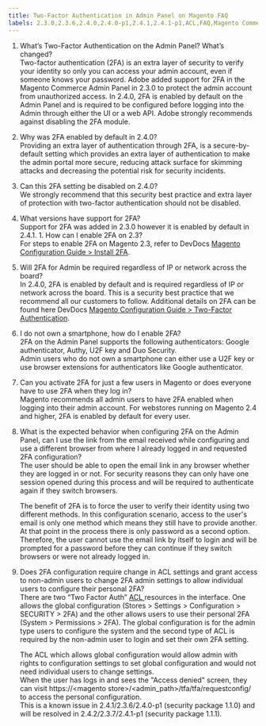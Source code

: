 ```yaml
---
title: Two-Factor Authentication in Admin Panel on Magento FAQ
labels: 2.3.0,2.3.6,2.4.0,2.4.0-p1,2.4.1,2.4.1-p1,ACL,FAQ,Magento Commerce,Magento Commerce Cloud,admin,attack,authentication,browser,configuration,security,two factor authentication
---
```


1. What’s Two-Factor Authentication on the Admin Panel? What’s changed?  
    Two-factor authentication (2FA) is an extra layer of security to verify your identity so only you can access your admin account, even if someone knows your password. Adobe added support for 2FA in the Magento Commerce Admin Panel in 2.3.0 to protect the admin account from unauthorized access. In 2.4.0, 2FA is enabled by default on the Admin Panel and is required to be configured before logging into the Admin through either the UI or a web API. Adobe strongly recommends against disabling the 2FA module.  
      
    
1. Why was 2FA enabled by default in 2.4.0?  
    Providing an extra layer of authentication through 2FA, is a secure-by-default setting which provides an extra layer of authentication to make the admin portal more secure, reducing attack surface for skimming attacks and decreasing the potential risk for security incidents.  
      
    
1. Can this 2FA setting be disabled on 2.4.0?  
    We strongly recommend that this security best practice and extra layer of protection with two-factor authentication should not be disabled.  
      
    
1. What versions have support for 2FA?  
    Support for 2FA was added in 2.3.0 however it is enabled by default in 2.4.1. 1. How can I enable 2FA on 2.3?  
    For steps to enable 2FA on Magento 2.3, refer to DevDocs [Magento Configuration Guide > Install 2FA](https://devdocs.magento.com/guides/v2.3/security/two-factor-authentication.html#install-2fa).  
      
    
1. Will 2FA for Admin be required regardless of IP or network across the board?  
    In 2.4.0, 2FA is enabled by default and is required regardless of IP or network across the board. This is a security best practice that we recommend all our customers to follow. Additional details on 2FA can be found here DevDocs [Magento Configuration Guide > Two-Factor Authentication](https://devdocs.magento.com/guides/v2.4/security/two-factor-authentication.html).  
      
    
1. I do not own a smartphone, how do I enable 2FA?  
    2FA on the Admin Panel supports the following authenticators: Google authenticator, Authy, U2F key and Duo Security.  
    Admin users who do not own a smartphone can either use a U2F key or use browser extensions for authenticators like Google authenticator.  
      
    
1. Can you activate 2FA for just a few users in Magento or does everyone have to use 2FA when they log in?  
    Magento recommends all admin users to have 2FA enabled when logging into their admin account. For webstores running on Magento 2.4 and higher, 2FA is enabled by default for every user.  
      
    
1. What is the expected behavior when configuring 2FA on the Admin Panel, can I use the link from the email received while configuring and use a different browser from where I already logged in and requested 2FA configuration?  
    The user should be able to open the email link in any browser whether they are logged in or not. For security reasons they can only have one session opened during this process and will be required to authenticate again if they switch browsers.  
      
    The benefit of 2FA is to force the user to verify their identity using two different methods. In this configuration scenario, access to the user's email is only one method which means they still have to provide another. At that point in the process there is only password as a second option. Therefore, the user cannot use the email link by itself to login and will be prompted for a password before they can continue if they switch browsers or were not already logged in.  
      
    
1. Does 2FA configuration require change in ACL settings and grant access to non-admin users to change 2FA admin settings to allow individual users to configure their personal 2FA?  
    There are two “Two Factor Auth” [ACL ](https://devdocs.magento.com/guides/v2.4/ext-best-practices/tutorials/create-access-control-list-rule.html)resources in the interface. One allows the global configuration (Stores > Settings > Configuration > SECURITY > 2FA) and the other allows users to use their personal 2FA (System > Permissions > 2FA). The global configuration is for the admin type users to configure the system and the second type of ACL is required by the non-admin user to login and set their own 2FA setting.  
      
    The ACL which allows global configuration would allow admin with rights to configuration settings to set global configuration and would not need individual users to change settings.  
    When the user has logs in and sees the "Access denied" screen, they can visit https://&lt;magento store>/&lt;admin\_path>/tfa/tfa/requestconfig/ to access the personal configuration.   
    This is a known issue in 2.4.1/2.3.6/2.4.0-p1 (security package 1.1.0) and will be resolved in 2.4.2/2.3.7/2.4.1-p1 (security package 1.1.1).